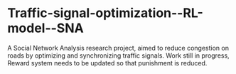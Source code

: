 # Traffic-signal-optimization--RL-model--SNA
A Social Network Analysis research project, aimed to reduce congestion on roads by optimizing and synchronizing traffic signals. Work still in progress, Reward system needs to be updated so that punishment is reduced.
